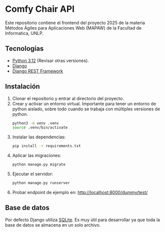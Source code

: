 # Comfy Chair API

Este repositorio contiene el frontend del proyecto 2025 de la materia Métodos Ágiles para Aplicaciones Web (MAPAW) de la Facultad de Informatica, UNLP.

## Tecnologías
- [Python 3.12](https://www.python.org/) (Revisar otras versiones).
- [Django](https://www.djangoproject.com/)
- [Django REST Framework](https://www.django-rest-framework.org/)

## Instalación
1. Clonar el repositorio y entrar al directorio del proyecto.
2. Crear y activar un entorno virtual. Importante para tener un entorno de python aislado, sobre todo cuando se trabaja con múltiples versiones de python.
   ```bash
   python3 -m venv .venv
   source .venv/bin/activate
   ```
3. Instalar las dependencias:
   ```bash
   pip install -r requirements.txt
   ```
4. Aplicar las migraciones:
   ```bash
   python manage.py migrate
   ```
5. Ejecutar el servidor:
   ```bash
   python manage.py runserver
   ```
6. Probar endpoint de ejemplo en: [http://localhost:8000/dummy/test/](http://localhost:8000/dummy/test/)

## Base de datos
Por defecto Django utiliza [SQLite](https://www.sqlite.org/). Es muy útil para desarrollar ya que toda la base de datos se almacena en un solo archivo.  

